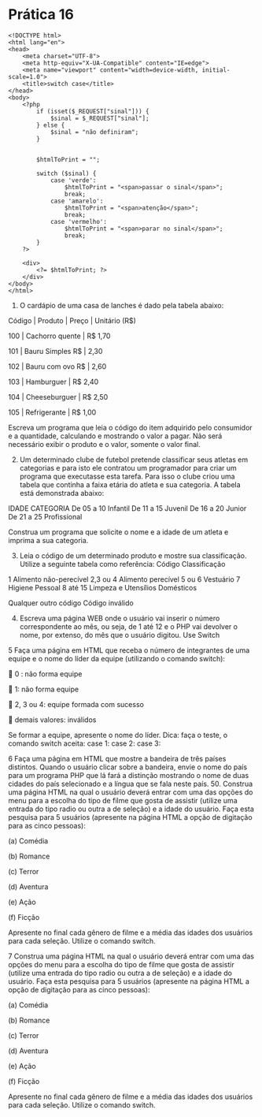 # Prática 16

```
<!DOCTYPE html>
<html lang="en">
<head>
    <meta charset="UTF-8">
    <meta http-equiv="X-UA-Compatible" content="IE=edge">
    <meta name="viewport" content="width=device-width, initial-scale=1.0">
    <title>switch case</title>
</head>
<body>
    <?php
        if (isset($_REQUEST["sinal"])) {
            $sinal = $_REQUEST["sinal"];
        } else {
            $sinal = "não definiram";
        }

        
        $htmlToPrint = "";

        switch ($sinal) {
            case 'verde':
                $htmlToPrint = "<span>passar o sinal</span>";
                break;
            case 'amarelo':
                $htmlToPrint = "<span>atenção</span>";
                break;
            case 'vermelho':
                $htmlToPrint = "<span>parar no sinal</span>";
                break;
        }
    ?>

    <div>
        <?= $htmlToPrint; ?>
    </div>
</body>
</html>
```


1. O cardápio de uma casa de lanches é dado pela tabela abaixo:


Código | Produto | Preço | Unitário (R$)

100 | Cachorro quente |  R$ 1,70

101 | Bauru Simples R$ | 2,30

102 | Bauru com ovo R$ | 2,60

103 | Hamburguer | R$ 2,40

104 | Cheeseburguer | R$ 2,50

105 | Refrigerante | R$ 1,00


Escreva um programa que leia o código do item adquirido pelo consumidor e a quantidade,
calculando e mostrando o valor a pagar. Não será necessário exibir o produto e o valor,
somente o valor final.


2. Um determinado clube de futebol pretende classificar seus atletas em categorias e para isto
ele contratou um programador para criar um programa que executasse esta tarefa. Para isso o
clube criou uma tabela que continha a faixa etária do atleta e sua categoria. A tabela está
demonstrada abaixo:


IDADE CATEGORIA
De 05 a 10 Infantil
De 11 a 15 Juvenil
De 16 a 20 Junior
De 21 a 25 Profissional

Construa um programa que solicite o nome e a idade de um atleta e imprima a sua categoria.



3. Leia o código de um determinado produto e mostre sua classificação. Utilize a
seguinte tabela como referência:
Código Classificação


1 Alimento não-perecível
2,3 ou 4 Alimento perecível
5 ou 6 Vestuário
7 Higiene Pessoal
8 até 15 Limpeza e Utensílios Domésticos


Qualquer outro código Código inválido




4. Escreva uma página WEB onde o usuário vai inserir o número correspondente ao mês, ou seja, de 1 até 12 e o PHP vai devolver o nome, por extenso, do mês que o usuário digitou.
Use Switch






5 Faça uma página em HTML que receba o número de integrantes de uma equipe e o nome do líder da
equipe (utilizando o comando switch):

 0 : não forma equipe

 1: não forma equipe

 2, 3 ou 4: equipe formada com sucesso

 demais valores: inválidos

Se formar a equipe, apresente o nome do líder.
Dica: faça o teste, o comando switch aceita: case 1: case 2: case 3:





6 Faça uma página em HTML que mostre a bandeira de três países distintos. Quando o usuário clicar
sobre a bandeira, envie o nome do país para um programa PHP que lá fará a distinção mostrando o
nome de duas cidades do país selecionado e a língua que se fala neste país.
50. Construa uma página HTML na qual o usuário deverá entrar com uma das opções do menu para a
escolha do tipo de filme que gosta de assistir (utilize uma entrada do tipo radio ou outra a de seleção)
e a idade do usuário. Faça esta pesquisa para 5 usuários (apresente na página HTML a opção de
digitação para as cinco pessoas):

(a) Comédia

(b) Romance

(c) Terror

(d) Aventura

(e) Ação

(f) Ficção

Apresente no final cada gênero de filme e a média das idades dos usuários para cada seleção. Utilize
o comando switch.






7 Construa uma página HTML na qual o usuário deverá entrar com uma das opções do menu para a
escolha do tipo de filme que gosta de assistir (utilize uma entrada do tipo radio ou outra a de seleção)
e a idade do usuário. Faça esta pesquisa para 5 usuários (apresente na página HTML a opção de
digitação para as cinco pessoas):

(a) Comédia

(b) Romance

(c) Terror

(d) Aventura

(e) Ação

(f) Ficção

Apresente no final cada gênero de filme e a média das idades dos usuários para cada seleção. Utilize
o comando switch.
